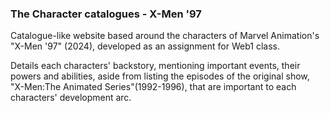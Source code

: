 <h3>The Character catalogues - X-Men '97</h3>
<p>Catalogue-like website based around the characters of Marvel Animation's "X-Men '97" (2024), developed as an assignment for Web1 class.</p>
<p>Details each characters' backstory, mentioning important events, their powers and abilities, aside from listing the episodes of the original  
show, "X-Men:The Animated Series"(1992-1996), that are important to each characters' development arc.</p>

